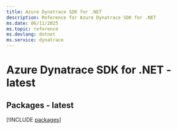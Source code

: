```yaml
---
title: Azure Dynatrace SDK for .NET
description: Reference for Azure Dynatrace SDK for .NET
ms.date: 06/11/2025
ms.topic: reference
ms.devlang: dotnet
ms.service: dynatrace
---
```

# Azure Dynatrace SDK for .NET - latest
## Packages - latest
[!INCLUDE [packages](dynatrace-index.md)]
